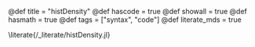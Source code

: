 @def title = "histDensity"
@def hascode = true
@def showall = true
@def hasmath = true
@def tags = ["syntax", "code"]
@def literate_mds = true

\literate{/_literate/histDensity.jl}
